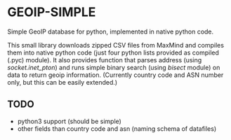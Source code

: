 GEOIP-SIMPLE
============

Simple GeoIP database for python, implemented in native python code.

This small library downloads zipped CSV files from MaxMind and compiles them
into native python code (just four python lists provided as compiled (.pyc) module).
It also provides function that parses address (using _socket.inet\_pton_)
and runs simple binary search (using _bisect_ module) on data to return geoip
information. (Currently country code and ASN number only, but this can be easily extended.)

TODO
----
 * python3 support (should be simple)
 * other fields than country code and asn (naming schema of datafiles)

